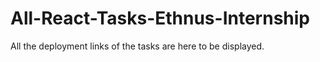 # All-React-Tasks-Ethnus-Internship
All the deployment links of the tasks are here to be displayed.

